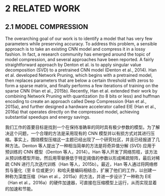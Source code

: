 


# 2 RELATED WORK
## 2.1 MODEL COMPRESSION

The overarching goal of our work is to identify a model that has very few parameters while preserving accuracy. To address this problem, a sensible approach is to take an existing CNN model and compress it in a lossy fashion. In fact, a research community has emerged around the topic of model compression, and several approaches have been reported. A fairly straightforward approach by Denton et al. is to apply singular value decomposition (SVD) to a pretrained CNN model (Denton et al., 2014). Han et al. developed Network Pruning, which begins with a pretrained model, then replaces parameters that are below a certain threshold with zeros to form a sparse matrix, and finally performs a few iterations of training on the sparse CNN (Han et al., 2015b). Recently, Han et al. extended their work by combining Network Pruning with quantization (to 8 bits or less) and huffman encoding to create an approach called Deep Compression (Han et al., 2015a), and further designed a hardware accelerator called EIE (Han et al., 2016a) that operates directly on the compressed model, achieving substantial speedups and energy savings.

我们工作的首要目标是找到一个在保持准确率的同时具有极少参数的模型。为了解决这个问题，一个合理的方法是采用现有的 CNN 模型并以有损方式对其进行压缩。事实上，围绕模型压缩这一主题已经出现了一个研究社区，并且已经报道了几种方法。Denton 等人提出了一种相当简单的方法是将奇异值分解 (SVD) 应用于预训练的 CNN 模型（Denton 等人，2014）。Han 等人开发了网络剪枝，该方法从预训练模型开始，然后用零替换低于特定阈值的参数以形成稀疏矩阵，最后对稀疏 CNN 进行几次迭代训练（Han 等人，2015b）。最近，Han 等人通过将网络修剪与量化（至 8 位或更少）和哈夫曼编码相结合，扩展了他们的工作，以创建一种称为深度压缩（Han et al.，2015a）的方法，并进一步设计了一种称为 EIE（Han et al.，2016a）的硬件加速器，可直接在压缩模型上运行，从而实现显着的加速和节能。

